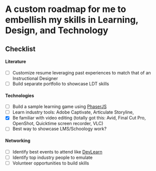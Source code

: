 # A custom roadmap for me to embellish my skills in Learning, Design, and Technology


## Checklist
#### Literature
- [ ] Customize resume leveraging past experiences to match that of an Instructional Designer
- [ ] Build separate portfolio to showcase LDT skills

#### Technologies
- [ ] Build a sample learning game using [PhaserJS](https://phaser.io/)
- [ ] Learn industry tools: Adobe Captivate, Articulate Storyline, 
- [x] Be familiar with video editing (totally got this: Avid, Final Cut Pro, OpenShot, Quicktime screen recorder, VLC)
- [ ] Best way to showcase LMS/Schoology work?

#### Networking
- [ ] Identify best events to attend like [DevLearn]()
- [ ] Identify top industry people to emulate
- [ ] Volunteer opportunities to build skills
